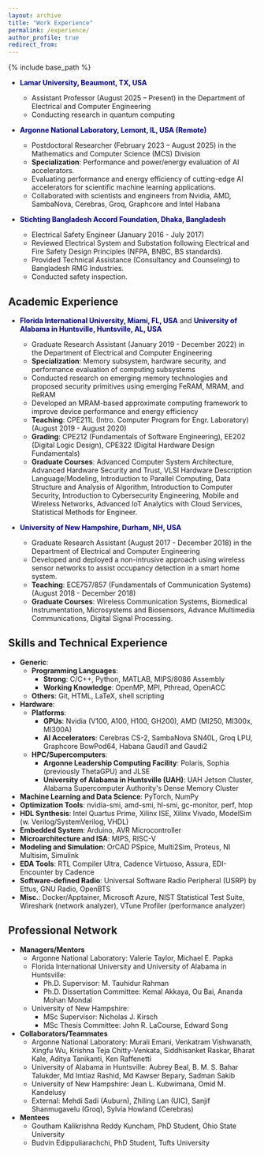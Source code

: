```yaml
---
layout: archive
title: "Work Experience"
permalink: /experience/
author_profile: true
redirect_from:
---
```


{% include base_path %}


<!--### Postdoctoral Researcher (February 2023 – Present) 
**Mathematics and Computer Science (MCS) Division**  
*Argonne National Laboratory, IL, USA*  
📅 **February 2023 – Present**-->

* **<span style="color:darkblue">Lamar University, Beaumont, TX, USA</span>**  
  * Assistant Professor (August 2025 – Present) in the Department of Electrical and Computer Engineering
  * Conducting research in quantum computing

* **<span style="color:darkblue">Argonne National Laboratory, Lemont, IL, USA (Remote)</span>**  
  * Postdoctoral Researcher (February 2023 – August 2025) in the Mathematics and Computer Science (MCS) Division
  * **Specialization**: Performance and power/energy evaluation of AI accelerators.
  * Evaluating performance and energy efficiency of cutting-edge AI accelerators for scientific machine learning applications.
  * Collaborated with scientists and engineers from Nvidia, AMD, SambaNova, Cerebras, Groq, Graphcore and Intel Habana

* **<span style="color:darkblue">Stichting Bangladesh Accord Foundation, Dhaka, Bangladesh</span>**  
  * Electrical Safety Engineer (January 2016 - July 2017)
  * Reviewed Electrical System and Substation following Electrical and Fire Safety Design Principles (NFPA, BNBC, BS standards).
  * Provided Technical Assistance (Consultancy and Counseling) to Bangladesh RMG Industries.
  * Conducted safety inspection.

  
## Academic Experience

- **<span style="color:darkblue">Florida International University, Miami, FL, USA</span>**  and  **<span style="color:darkblue">University of Alabama in Huntsville, Huntsville, AL, USA</span>**  
  * Graduate Research Assistant (January 2019 - December 2022) in the Department of Electrical and Computer Engineering 
  * **Specialization**: Memory subsystem, hardware security, and performance evaluation of computing subsystems
  * Conducted research on emerging memory technologies and proposed security primitives using emerging FeRAM, MRAM, and ReRAM
  * Developed an MRAM-based approximate computing framework to improve device performance and energy efficiency
  * **Teaching**: CPE211L (Intro. Computer Program for Engr. Laboratory) (August 2019 - August 2020)
  * **Grading**: CPE212 (Fundamentals of Software Engineering), EE202 (Digital Logic Design), CPE322 (Digital Hardware Design Fundamentals)
  * **Graduate Courses**: Advanced Computer System Architecture, Advanced Hardware Security and Trust, VLSI Hardware Description Language/Modeling, Introduction to Parallel Computing, Data Structure and Analysis of Algorithm, Introduction to Computer Security, Introduction to Cybersecurity Engineering, Mobile and Wireless Networks, Advanced loT Analytics with Cloud Services, Statistical Methods for Engineer.


- **<span style="color:darkblue">University of New Hampshire, Durham, NH, USA</span>**  
  * Graduate Research Assistant (August 2017 - December 2018) in the Department of Electrical and Computer Engineering 
  * Developed and deployed a non-intrusive approach using wireless sensor networks to assist occupancy detection in a smart home system.
  * **Teaching**: ECE757/857 (Fundamentals of Communication Systems) (August 2018 - December 2018)
  * **Graduate Courses**: Wireless Communication Systems, Biomedical Instrumentation, Microsystems and Biosensors, Advance Multimedia Communications, Digital Signal Processing.


## Skills and Technical Experience

- **Generic**:
  * **Programming Languages**:
     * **Strong**: C/C++, Python, MATLAB, MIPS/8086 Assembly
     * **Working Knowledge**: OpenMP, MPI, Pthread, OpenACC
  * **Others**: Git, HTML, LaTeX, shell scripting
 - **Hardware**:
   * **Platforms**:
     * **GPUs**: Nvidia (V100, A100, H100, GH200), AMD (MI250, MI300x, MI300A)
     * **AI Accelerators**: Cerebras CS-2, SambaNova SN40L, Groq LPU, Graphcore BowPod64, Habana Gaudi1 and Gaudi2
   * **HPC/Supercomputers**:
     * **Argonne Leadership Computing Facility**: Polaris, Sophia (previously ThetaGPU) and JLSE
     * **University of Alabama in Huntsville (UAH)**: UAH Jetson Cluster, Alabama Supercomputer Authority's Dense Memory Cluster    
 - **Machine Learning and Data Science**: PyTorch, NumPy
 - **Optimization Tools**: nvidia-smi, amd-smi, hl-smi, gc-monitor, perf, htop
 - **HDL Synthesis**: Intel Quartus Prime, Xilinx ISE, Xilinx Vivado, ModelSim (w. Verilog/SystemVerilog, VHDL)
 - **Embedded System**: Arduino, AVR Microcontroller
 - **Microarchitecture and ISA**: MIPS, RISC-V
 - **Modeling and Simulation**: OrCAD PSpice, Multi2Sim, Proteus, NI Multisim, Simulink
 - **EDA Tools**: RTL Compiler Ultra, Cadence Virtuoso, Assura, EDI-Encounter by Cadence
 - **Software-defined Radio**: Universal Software Radio Peripheral (USRP) by Ettus, GNU Radio, OpenBTS
 - **Misc.**: Docker/Apptainer, Microsoft Azure, NIST Statistical Test Suite, Wireshark (network analyzer), VTune Profiler (performance analyzer)


## Professional Network

- **Managers/Mentors**
  * Argonne National Laboratory: Valerie Taylor, Michael E. Papka
  * Florida International University and University of Alabama in Huntsville:
    * Ph.D. Supervisor: M. Tauhidur Rahman
    * Ph.D. Dissertation Committee: Kemal Akkaya, Ou Bai, Ananda Mohan Mondal
  * University of New Hampshire:
    * MSc Supervisor: Nicholas J. Kirsch
    * MSc Thesis Committee: John R. LaCourse, Edward Song
 - **Collaborators/Teammates**
   * Argonne National Laboratory: Murali Emani, Venkatram Vishwanath, Xingfu Wu, Krishna Teja Chitty-Venkata, Siddhisanket Raskar, Bharat Kale, Aditya Tanikanti, Ken Raffenetti
   * University of Alabama in Huntsville: Aubrey Beal, B. M. S. Bahar Talukder, Md Imtiaz Rashid, Md Kawser Bepary, Sadman Sakib
   * University of New Hampshire: Jean L. Kubwimana, Omid M. Kandelusy
   * External: Mehdi Sadi (Auburn), Zhiling Lan (UIC), Sanjif Shanmugavelu (Groq), Sylvia Howland (Cerebras)
 - **Mentees**
   * Goutham Kalikrishna Reddy Kuncham, PhD Student, Ohio State University
   * Budvin Edippuliarachchi, PhD Student, Tufts University
 
<!--## Talks/Presentations


**Ph.D. in Electrical Engineering**  
*Iowa State University, Spring 2022*  
- **Major Professor:** T Raman 
- **Minor:** Mathematics-->




